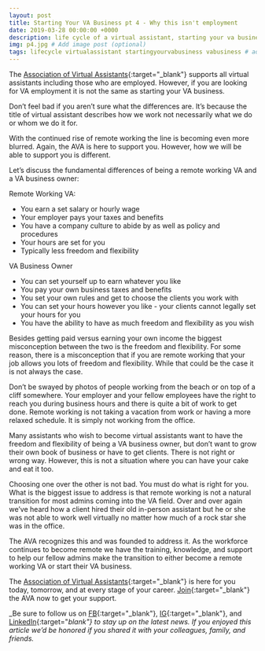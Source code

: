 ```yaml
---
layout: post
title: Starting Your VA Business pt 4 - Why this isn't employment
date: 2019-03-28 00:00:00 +0000
description: life cycle of a virtual assistant, starting your va business # Add post description (optional)
img: p4.jpg # Add image post (optional)
tags: lifecycle virtualassistant startingyourvabusiness vabusiness # add tag
---
```


The [Association of Virtual Assistants](https://associationofvas.com){:target="_blank"} supports all virtual assistants including those who are employed. However, if you are looking for VA employment it is not the same as starting your VA business.

Don’t feel bad if you aren’t sure what the differences are. It’s because the title of virtual assistant describes how we work not necessarily what we do or whom we do it for.

With the continued rise of remote working the line is becoming even more blurred. Again, the AVA is here to support you. However, how we will be able to support you is different.

Let’s discuss the fundamental differences of being a remote working VA and a VA business owner:

Remote Working VA:
- You earn a set salary or hourly wage
- Your employer pays your taxes and benefits
- You have a company culture to abide by as well as policy and procedures
- Your hours are set for you
- Typically less freedom and flexibility

VA Business Owner
- You can set yourself up to earn whatever you like
- You pay your own business taxes and benefits
- You set your own rules and get to choose the clients you work with
- You can set your hours however you like - your clients cannot legally set your hours for you
- You have the ability to have as much freedom and flexibility as you wish


Besides getting paid versus earning your own income the biggest misconception between the two is the freedom and flexibility. For some reason, there is a misconception that if you are remote working that your job allows you lots of freedom and flexibility. While that could be the case it is not always the case.

Don’t be swayed by photos of people working from the beach or on top of a cliff somewhere. Your employer and your fellow employees have the right to reach you during business hours and there is quite a bit of work to get done. Remote working is not taking a vacation from work or having a more relaxed schedule. It is simply not working from the office.

Many assistants who wish to become virtual assistants want to have the freedom and flexibility of being a VA business owner, but don’t want to grow their own book of business or have to get clients. There is not right or wrong way. However, this is not a situation where you can have your cake and eat it too.

Choosing one over the other is not bad. You must do what is right for you. What is the biggest issue to address is that remote working is not a natural transition for most admins coming into the VA field. Over and over again we’ve heard how a client hired their old in-person assistant but he or she was not able to work well virtually no matter how much of a rock star she was in the office.

The AVA recognizes this and was founded to address it. As the workforce continues to become remote we have the training, knowledge, and support to help our fellow admins make the transition to either become a remote working VA or start their VA business.

The [Association of Virtual Assistants](https://associationofvas.com){:target="_blank"} is here for you today, tomorrow, and at every stage of your career. [Join](https://thevirtualbusinesssummit.thrivecart.com/ava-membership/){:target="_blank"} the AVA now to get your support.

_Be sure to follow us on [FB](https://www.facebook.com/Association-of-Virtual-Assistants-415696612306842/){:target="_blank"}, [IG](https://www.instagram.com/associationofvas/){:target="_blank"}, and [LinkedIn](https://www.linkedin.com/company/associationofvirtualassistants/){:target="_blank"} to stay up on the latest news. If you enjoyed this article we’d be honored if you shared it with your colleagues, family, and friends._
